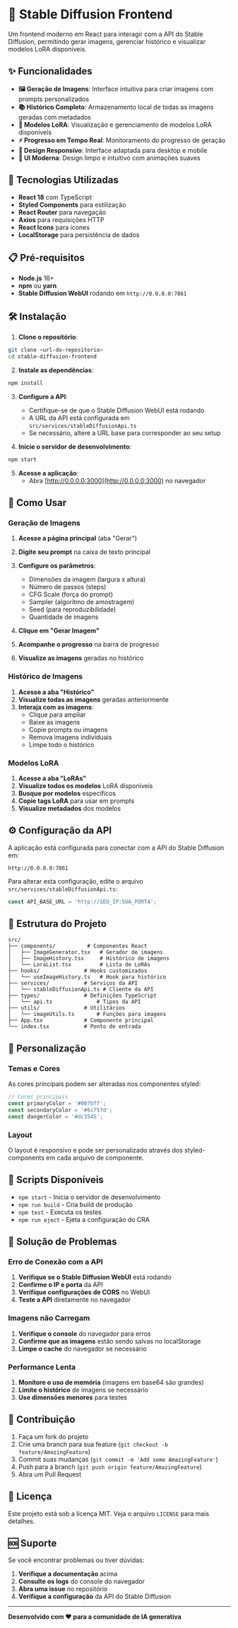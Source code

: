 # 🎨 Stable Diffusion Frontend

Um frontend moderno em React para interagir com a API do Stable Diffusion, permitindo gerar imagens, gerenciar histórico e visualizar modelos LoRA disponíveis.

## ✨ Funcionalidades

- **🖼️ Geração de Imagens**: Interface intuitiva para criar imagens com prompts personalizados
- **📚 Histórico Completo**: Armazenamento local de todas as imagens geradas com metadados
- **🎯 Modelos LoRA**: Visualização e gerenciamento de modelos LoRA disponíveis
- **⚡ Progresso em Tempo Real**: Monitoramento do progresso de geração
- **📱 Design Responsivo**: Interface adaptada para desktop e mobile
- **🎨 UI Moderna**: Design limpo e intuitivo com animações suaves

## 🚀 Tecnologias Utilizadas

- **React 18** com TypeScript
- **Styled Components** para estilização
- **React Router** para navegação
- **Axios** para requisições HTTP
- **React Icons** para ícones
- **LocalStorage** para persistência de dados

## 📋 Pré-requisitos

- **Node.js** 16+ 
- **npm** ou **yarn**
- **Stable Diffusion WebUI** rodando em `http://0.0.0.0:7861`

## 🛠️ Instalação

1. **Clone o repositório**:
```bash
git clone <url-do-repositorio>
cd stable-diffusion-frontend
```

2. **Instale as dependências**:
```bash
npm install
```

3. **Configure a API**:
   - Certifique-se de que o Stable Diffusion WebUI está rodando
   - A URL da API está configurada em `src/services/stableDiffusionApi.ts`
   - Se necessário, altere a URL base para corresponder ao seu setup

4. **Inicie o servidor de desenvolvimento**:
```bash
npm start
```

5. **Acesse a aplicação**:
   - Abra [http://0.0.0.0:3000](http://0.0.0.0:3000) no navegador

## 🎯 Como Usar

### Geração de Imagens

1. **Acesse a página principal** (aba "Gerar")
2. **Digite seu prompt** na caixa de texto principal
3. **Configure os parâmetros**:
   - Dimensões da imagem (largura x altura)
   - Número de passos (steps)
   - CFG Scale (força do prompt)
   - Sampler (algoritmo de amostragem)
   - Seed (para reproduzibilidade)
   - Quantidade de imagens

4. **Clique em "Gerar Imagem"**
5. **Acompanhe o progresso** na barra de progresso
6. **Visualize as imagens** geradas no histórico

### Histórico de Imagens

1. **Acesse a aba "Histórico"**
2. **Visualize todas as imagens** geradas anteriormente
3. **Interaja com as imagens**:
   - Clique para ampliar
   - Baixe as imagens
   - Copie prompts ou imagens
   - Remova imagens individuais
   - Limpe todo o histórico

### Modelos LoRA

1. **Acesse a aba "LoRAs"**
2. **Visualize todos os modelos** LoRA disponíveis
3. **Busque por modelos** específicos
4. **Copie tags LoRA** para usar em prompts
5. **Visualize metadados** dos modelos

## ⚙️ Configuração da API

A aplicação está configurada para conectar com a API do Stable Diffusion em:
```
http://0.0.0.0:7861
```

Para alterar esta configuração, edite o arquivo `src/services/stableDiffusionApi.ts`:

```typescript
const API_BASE_URL = 'http://SEU_IP:SUA_PORTA';
```

## 📁 Estrutura do Projeto

```
src/
├── components/          # Componentes React
│   ├── ImageGenerator.tsx   # Gerador de imagens
│   ├── ImageHistory.tsx     # Histórico de imagens
│   └── LoraList.tsx         # Lista de LoRAs
├── hooks/              # Hooks customizados
│   └── useImageHistory.ts   # Hook para histórico
├── services/           # Serviços da API
│   └── stableDiffusionApi.ts # Cliente da API
├── types/              # Definições TypeScript
│   └── api.ts              # Tipos da API
├── utils/              # Utilitários
│   └── imageUtils.ts       # Funções para imagens
├── App.tsx             # Componente principal
└── index.tsx           # Ponto de entrada
```

## 🎨 Personalização

### Temas e Cores

As cores principais podem ser alteradas nos componentes styled:

```typescript
// Cores principais
const primaryColor = '#007bff';
const secondaryColor = '#6c757d';
const dangerColor = '#dc3545';
```

### Layout

O layout é responsivo e pode ser personalizado através dos styled-components em cada arquivo de componente.

## 🔧 Scripts Disponíveis

- `npm start` - Inicia o servidor de desenvolvimento
- `npm run build` - Cria build de produção
- `npm test` - Executa os testes
- `npm run eject` - Ejeta a configuração do CRA

## 🐛 Solução de Problemas

### Erro de Conexão com a API

1. **Verifique se o Stable Diffusion WebUI** está rodando
2. **Confirme o IP e porta** da API
3. **Verifique configurações de CORS** no WebUI
4. **Teste a API** diretamente no navegador

### Imagens não Carregam

1. **Verifique o console** do navegador para erros
2. **Confirme que as imagens** estão sendo salvas no localStorage
3. **Limpe o cache** do navegador se necessário

### Performance Lenta

1. **Monitore o uso de memória** (imagens em base64 são grandes)
2. **Limite o histórico** de imagens se necessário
3. **Use dimensões menores** para testes

## 🤝 Contribuição

1. Faça um fork do projeto
2. Crie uma branch para sua feature (`git checkout -b feature/AmazingFeature`)
3. Commit suas mudanças (`git commit -m 'Add some AmazingFeature'`)
4. Push para a branch (`git push origin feature/AmazingFeature`)
5. Abra um Pull Request

## 📄 Licença

Este projeto está sob a licença MIT. Veja o arquivo `LICENSE` para mais detalhes.

## 🆘 Suporte

Se você encontrar problemas ou tiver dúvidas:

1. **Verifique a documentação** acima
2. **Consulte os logs** do console do navegador
3. **Abra uma issue** no repositório
4. **Verifique a configuração** da API do Stable Diffusion

---

**Desenvolvido com ❤️ para a comunidade de IA generativa**
